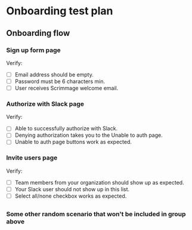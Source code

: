 # Onboarding test plan

## Onboarding flow

### Sign up form page
Verify:
- [ ] Email address should be empty.
- [ ] Password must be 6 characters min.
- [ ] User receives Scrimmage welcome email.

### Authorize with Slack page
Verify:
- [ ] Able to successfully authorize with Slack.
- [ ] Denying authorization takes you to the Unable to auth page.
- [ ] Unable to auth page buttons work as expected.

### Invite users page
Verify:
- [ ] Team members from your organization should show up as expected.
- [ ] Your Slack user should not show up in this list.
- [ ] Select all/none checkbox works as expected.

##

### Some other random scenario that won't be included in group above